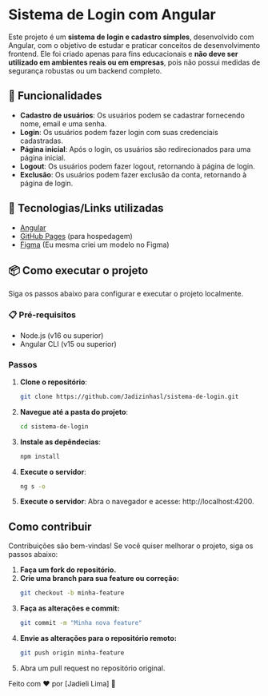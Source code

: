 # Sistema de Login com Angular
Este projeto é um **sistema de login e cadastro simples**, desenvolvido com Angular, com o objetivo de estudar e praticar conceitos de desenvolvimento frontend. Ele foi criado apenas para fins educacionais e **não deve ser utilizado em ambientes reais ou em empresas**, pois não possui medidas de segurança robustas ou um backend completo.

## 🚀 Funcionalidades

- **Cadastro de usuários**: Os usuários podem se cadastrar fornecendo nome, email e uma senha.
- **Login**: Os usuários podem fazer login com suas credenciais cadastradas.
- **Página inicial**: Após o login, os usuários são redirecionados para uma página inicial.
- **Logout**: Os usuários podem fazer logout, retornando à página de login.
- **Exclusão**: Os usuários podem fazer exclusão da conta, retornando à página de login.

## 🔧 Tecnologias/Links utilizadas

- [Angular](https://angular.io/)
- [GitHub Pages](https://pages.github.com/) (para hospedagem)
- [Figma](https://www.figma.com/design/XKtXzTi1X5gqIT0Lkjlakv/Sistema-de-login?node-id=0-1&t=Inktgq62zSlLuMM6-1) (Eu mesma criei um modelo no Figma)

## 📦 Como executar o projeto

Siga os passos abaixo para configurar e executar o projeto localmente.

### 📋 Pré-requisitos

- Node.js (v16 ou superior)
- Angular CLI (v15 ou superior)

### Passos

1. **Clone o repositório**:
   ```bash
   git clone https://github.com/Jadizinhasl/sistema-de-login.git
2. **Navegue até a pasta do projeto**:
    ```bash
    cd sistema-de-login
3. **Instale as depêndecias**:
    ```bash
    npm install
4. **Execute o servidor**:
    ```bash
    ng s -o
5. **Execute o servidor**:
    Abra o navegador e acesse: http://localhost:4200.

## Como contribuir
Contribuições são bem-vindas! Se você quiser melhorar o projeto, siga os passos abaixo:

1. **Faça um fork do repositório.**
2. **Crie uma branch para sua feature ou correção:**
    ```bash
    git checkout -b minha-feature
3. **Faça as alterações e commit:**
    ```bash
    git commit -m "Minha nova feature"
4. **Envie as alterações para o repositório remoto:**
    ```bash
    git push origin minha-feature
5. Abra um pull request no repositório original.

Feito com ❤️ por [Jadieli Lima] 🚀
